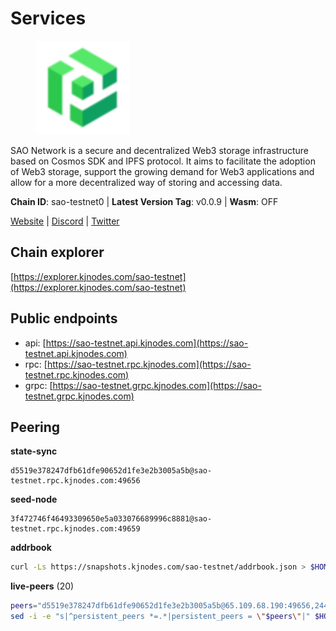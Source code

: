 # Services

<figure><img src="https://raw.githubusercontent.com/kj89/cosmos-images/main/logos/sao.png" width="150" alt=""><figcaption></figcaption></figure>

SAO Network is a secure and decentralized Web3 storage infrastructure  based on Cosmos SDK and IPFS protocol. It aims to facilitate the adoption  of Web3 storage, support the growing demand for Web3 applications and  allow for a more decentralized way of storing and accessing data.

**Chain ID**: sao-testnet0 | **Latest Version Tag**: v0.0.9 | **Wasm**: OFF

[Website](https://www.sao.network) | [Discord](https://discord.gg/f4xzfvPhhA) | [Twitter](https://twitter.com/SAONetwork)




## Chain explorer
[https://explorer.kjnodes.com/sao-testnet](https://explorer.kjnodes.com/sao-testnet)

## Public endpoints

* api: [https://sao-testnet.api.kjnodes.com](https://sao-testnet.api.kjnodes.com)
* rpc: [https://sao-testnet.rpc.kjnodes.com](https://sao-testnet.rpc.kjnodes.com)
* grpc: [https://sao-testnet.grpc.kjnodes.com](https://sao-testnet.grpc.kjnodes.com)

## Peering

**state-sync**

```text
d5519e378247dfb61dfe90652d1fe3e2b3005a5b@sao-testnet.rpc.kjnodes.com:49656
```

**seed-node**

```text
3f472746f46493309650e5a033076689996c8881@sao-testnet.rpc.kjnodes.com:49659
```

**addrbook**
```bash
curl -Ls https://snapshots.kjnodes.com/sao-testnet/addrbook.json > $HOME/.sao/config/addrbook.json
```

**live-peers** (20)
```bash
peers="d5519e378247dfb61dfe90652d1fe3e2b3005a5b@65.109.68.190:49656,244c464e3d500ee3f242fa3a10ae50d4cd02fc26@164.90.221.101:26656,2aad459c0dd3a81b1d5eb297986c8d8309ad20e3@46.101.144.90:27656,5bf4920fac1647e12a24c0ae5af4b3ca19db2bb2@57.128.86.7:26656,6597c93ed83a0b9860838be324959452462dae48@134.209.21.58:20656,8c6201e793348d8f89dedcae6df3cd36198477fd@94.46.187.220:26656,557c49ddc6c98e5c5ac6030a93451ad5fcd54e34@164.90.147.133:20656,04364210591838fa6ebdfd2ea59a6e4e5dbde1c3@159.223.77.250:20656,395e1f7e7ea858fd9093de8832a25be67e7b6d9d@171.226.79.93:09656,ee0f6da4f64970738cdbb01d21c9ce5240c92ca4@157.245.150.110:20656,a22a3ad8f847ab87bd64d0b9365b870750bde4e5@143.198.204.248:20656,8167fbcc27bbf431f36b9a980c7ec57803502f2e@206.189.81.5:20656,04f9bad9b3b5c657dc7c11b341074028fb2faf2c@203.23.128.181:26656,4a4c330115ed36bf8a5c8ffbc568d165ee91bd72@207.154.243.48:20656,d99276e75a528b1e5a40bee3fe41ffe80a3a5b1b@195.3.221.58:47656,72a2bbeb32621600de4b2a6ed42b11bf3be1105c@146.190.40.115:20656,5524049dff1e180a85adc2c9494f59c336e631fa@164.92.91.248:20656,266d8a31a1cecf8d2f673e4cb65ea736173428e9@165.22.76.250:20656,70502c3cbd5aabc12245f44bebf767d83fe76434@134.209.255.7:20656,47971c889b727897dfc753ca93a15d8e1ce9cd5a@3.140.188.3:26656"
sed -i -e "s|^persistent_peers *=.*|persistent_peers = \"$peers\"|" $HOME/.sao/config/config.toml
```

